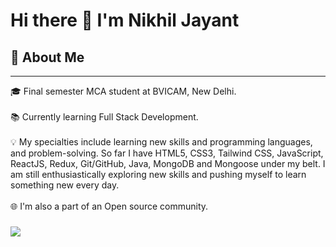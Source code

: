 # Hi there 👋 I'm Nikhil Jayant
## 🚀 About Me 
---
🎓 Final semester MCA student at BVICAM, New Delhi. <br />
<br />
📚 Currently learning Full Stack Development. <br />
<br />
💡 My specialties include learning new skills and programming languages, and problem-solving. So far I have HTML5, CSS3, Tailwind CSS, JavaScript, ReactJS, Redux, Git/GitHub, Java, MongoDB and Mongoose under my belt. I am still enthusiastically exploring new skills and pushing myself to learn something new every day. <br />
<br />
🌐 I'm also a part of an Open source community.
### <img src="https://github-readme-streak-stats.herokuapp.com/?user=nikhiljayant&theme=dark" />
<!--
**nikhiljayant/nikhiljayant** is a ✨ _special_ ✨ repository because its `README.md` (this file) appears on your GitHub profile.

Here are some ideas to get you started:

- 🔭 I’m currently working on ...
- 🌱 I’m currently learning ...
- 👯 I’m looking to collaborate on ...
- 🤔 I’m looking for help with ...
- 💬 Ask me about ...
- 📫 How to reach me: ...
- 😄 Pronouns: ...
- ⚡ Fun fact: ...
-->

